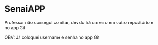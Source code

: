 # SenaiAPP

Professor não consegui comitar, devido há um erro em outro repositório e no app Git

OBV: Já coloquei username e senha no app Git
